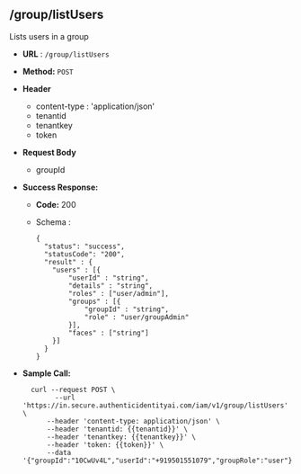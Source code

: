 ## /group/listUsers

Lists users in a group

* **URL** : `/group/listUsers`
  
* **Method:** `POST`

* **Header**
	
	- content-type : 'application/json'
	- tenantid 
	- tenantkey
	- token
	
* **Request Body**
	- groupId	
	  
* **Success Response:**

  * **Code:** 200 <br />
  * Schema : 
		
			
		{
		  "status": "success",
		  "statusCode": "200",
		  "result" : {
		  	"users" : [{
				"userId" : "string",
				"details" : "string",
				"roles" : ["user/admin"],
				"groups" : [{
					"groupId" : "string",
					"role" : "user/groupAdmin"
				}],
				"faces" : ["string"]
			}]
		  }
		}
		
	

* **Sample Call:**

    	curl --request POST \
  			  --url 'https://in.secure.authenticidentityai.com/iam/v1/group/listUsers' \
            --header 'content-type: application/json' \
            --header 'tenantid: {{tenantid}}' \
            --header 'tenantkey: {{tenantkey}}' \
            --header 'token: {{token}}' \
            --data '{"groupId":"10CwUv4L","userId":"+919501551079","groupRole":"user"}'
    	
    	
